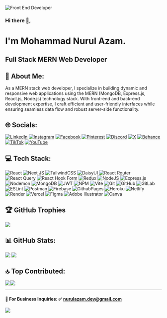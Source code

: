 ![Front End Developer](https://i.ibb.co/p1dd1dJ/Linked-In-banner.jpg)

### Hi there 👋,

# I'm Mohammad Nurul Azam.

## Full Stack MERN Web Developer

## 💫 About Me:

As a MERN stack web developer, I specialize in building dynamic and responsive web applications using the MERN (MongoDB, Express.js, React.js, Node.js) technology stack. With front-end and back-end development expertise, I craft efficient and user-friendly interfaces while ensuring seamless data flow and robust server-side functionality.

## 🌐 Socials:

[![LinkedIn](https://img.shields.io/badge/LinkedIn-%230077B5.svg?logo=linkedin&logoColor=white)](https://linkedin.com/in/nurulazam-dev)
[![Instagram](https://img.shields.io/badge/Instagram-%23E4405F.svg?logo=Instagram&logoColor=white)](https://instagram.com/nurulazam_dev)
[![Facebook](https://img.shields.io/badge/Facebook-%231877F2.svg?logo=Facebook&logoColor=white)](https://facebook.com/nururlazam.dev)
[![Pinterest](https://img.shields.io/badge/Pinterest-%23E60023.svg?logo=Pinterest&logoColor=white)](https://pinterest.com/nurulazam_dev)
[![Discord](https://img.shields.io/badge/Discord-%237289DA.svg?logo=discord&logoColor=white)](https://discord.gg/nurulazam_dev)
[![X](https://img.shields.io/badge/X-black.svg?logo=X&logoColor=white)](https://x.com/nurulazam_dev)
[![Behance](https://img.shields.io/badge/Behance-1769ff?logo=behance&logoColor=white)](https://behance.net/nurulazam-dev)
[![TikTok](https://img.shields.io/badge/TikTok-%23000000.svg?logo=TikTok&logoColor=white)](https://tiktok.com/@nurulazam_dev)
[![YouTube](https://img.shields.io/badge/YouTube-%23FF0000.svg?logo=YouTube&logoColor=white)](https://youtube.com/@mnawebprogrammingbd)

## 💻 Tech Stack:

![React](https://img.shields.io/badge/react-%2320232a.svg?style=for-the-badge&logo=react&logoColor=%2361DAFB)
![Next JS](https://img.shields.io/badge/Next-black?style=for-the-badge&logo=next.js&logoColor=white)
![TailwindCSS](https://img.shields.io/badge/tailwindcss-%2338B2AC.svg?style=for-the-badge&logo=tailwind-css&logoColor=white)
![DaisyUI](https://img.shields.io/badge/daisyui-5A0EF8?style=for-the-badge&logo=daisyui&logoColor=white)
![React Router](https://img.shields.io/badge/React_Router-CA4245?style=for-the-badge&logo=react-router&logoColor=white)
![React Query](https://img.shields.io/badge/-React%20Query-FF4154?style=for-the-badge&logo=react%20query&logoColor=white)
![React Hook Form](https://img.shields.io/badge/React%20Hook%20Form-%23EC5990.svg?style=for-the-badge&logo=reacthookform&logoColor=white)
![Redux](https://img.shields.io/badge/redux-%23593d88.svg?style=for-the-badge&logo=redux&logoColor=white)
![NodeJS](https://img.shields.io/badge/node.js-6DA55F?style=for-the-badge&logo=node.js&logoColor=white)
![Express.js](https://img.shields.io/badge/express.js-%23404d59.svg?style=for-the-badge&logo=express&logoColor=%2361DAFB)
![Nodemon](https://img.shields.io/badge/NODEMON-%23323330.svg?style=for-the-badge&logo=nodemon&logoColor=%BBDEAD)
![MongoDB](https://img.shields.io/badge/MongoDB-%234ea94b.svg?style=for-the-badge&logo=mongodb&logoColor=white)
![JWT](https://img.shields.io/badge/JWT-black?style=for-the-badge&logo=JSON%20web%20tokens)
![NPM](https://img.shields.io/badge/NPM-%23CB3837.svg?style=for-the-badge&logo=npm&logoColor=white)
![Vite](https://img.shields.io/badge/vite-%23646CFF.svg?style=for-the-badge&logo=vite&logoColor=white)
![Git](https://img.shields.io/badge/git-%23F05033.svg?style=for-the-badge&logo=git&logoColor=white)
![GitHub](https://img.shields.io/badge/github-%23121011.svg?style=for-the-badge&logo=github&logoColor=white)
![GitLab](https://img.shields.io/badge/gitlab-%23181717.svg?style=for-the-badge&logo=gitlab&logoColor=white)
![ESLint](https://img.shields.io/badge/ESLint-4B3263?style=for-the-badge&logo=eslint&logoColor=white)
![Postman](https://img.shields.io/badge/Postman-FF6C37?style=for-the-badge&logo=postman&logoColor=white)
![Firebase](https://img.shields.io/badge/firebase-%23039BE5.svg?style=for-the-badge&logo=firebase)
![GithubPages](https://img.shields.io/badge/github%20pages-121013?style=for-the-badge&logo=github&logoColor=white)
![Heroku](https://img.shields.io/badge/heroku-%23430098.svg?style=for-the-badge&logo=heroku&logoColor=white)
![Netlify](https://img.shields.io/badge/netlify-%23000000.svg?style=for-the-badge&logo=netlify&logoColor=#00C7B7)
![Render](https://img.shields.io/badge/Render-%46E3B7.svg?style=for-the-badge&logo=render&logoColor=white)
![Vercel](https://img.shields.io/badge/vercel-%23000000.svg?style=for-the-badge&logo=vercel&logoColor=white)
![Figma](https://img.shields.io/badge/figma-%23F24E1E.svg?style=for-the-badge&logo=figma&logoColor=white)
![Adobe Illustrator](https://img.shields.io/badge/adobe%20illustrator-%23FF9A00.svg?style=for-the-badge&logo=adobe%20illustrator&logoColor=white)
![Canva](https://img.shields.io/badge/Canva-%2300C4CC.svg?style=for-the-badge&logo=Canva&logoColor=white)

## 🏆 GitHub Trophies

![](https://github-profile-trophy.vercel.app/?username=nurulazam-dev&theme=radical&no-frame=false&no-bg=false&margin-w=4)

## 📊 GitHub Stats:

![](https://github-readme-stats.vercel.app/api?username=nurulazam-dev&theme=synthwave&hide_border=true&include_all_commits=true&count_private=true) 
![](https://github-readme-streak-stats.herokuapp.com/?user=nurulazam-dev&theme=synthwave&hide_border=true)<br/>

## 🔝 Top Contributed:

![](https://github-contributor-stats.vercel.app/api?username=nurulazam-dev&limit=5&theme=radical&combine_all_yearly_contributions=true)![](https://github-readme-stats.vercel.app/api/top-langs/?username=nurulazam-dev&theme=synthwave&hide_border=true&include_all_commits=true&count_private=true&layout=compact)

---

#### 📧 For Business Inquiries: ✅ nurulazam.dev@gmail.com

<!-- ![Profile views](https://gpvc.arturio.dev/nurulazam-dev)   -->

[![](https://visitcount.itsvg.in/api?id=nurulazam-dev&icon=0&color=0)](https://visitcount.itsvg.in)

<!-- Proudly created with GPRM ( https://gprm.itsvg.in ) -->
